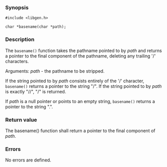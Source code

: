 ### Synopsis

`#include <libgen.h>`

`char *basename(char *path);`

### Description

The `basename()` function takes the pathname pointed to by _path_ and returns a pointer to the final component of
the pathname, deleting any trailing '/' characters.

Arguments:
_path_ - the pathname to be stripped.

If the string pointed to by _path_ consists entirely of the '/' character, `basename()` returns a pointer to the
string "/". If the string pointed to by _path_ is exactly "//", "/" is returned.

If _path_ is a null pointer or points to an empty string, `basename()` returns a pointer to the string ".".

### Return value

The basename() function shall return a pointer to the final component of _path_.

### Errors

No errors are defined.
